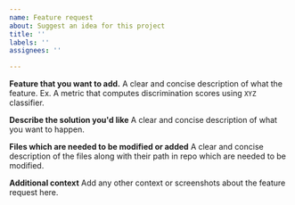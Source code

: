 ```yaml
---
name: Feature request
about: Suggest an idea for this project
title: ''
labels: ''
assignees: ''

---
```


**Feature that you want to add.**
A clear and concise description of what the feature. Ex. A metric that computes discrimination scores using `XYZ` classifier.

**Describe the solution you'd like**
A clear and concise description of what you want to happen.

**Files which are needed to be modified or added**
A clear and concise description of the files along with their path in repo which are needed to be modified.

**Additional context**
Add any other context or screenshots about the feature request here.
